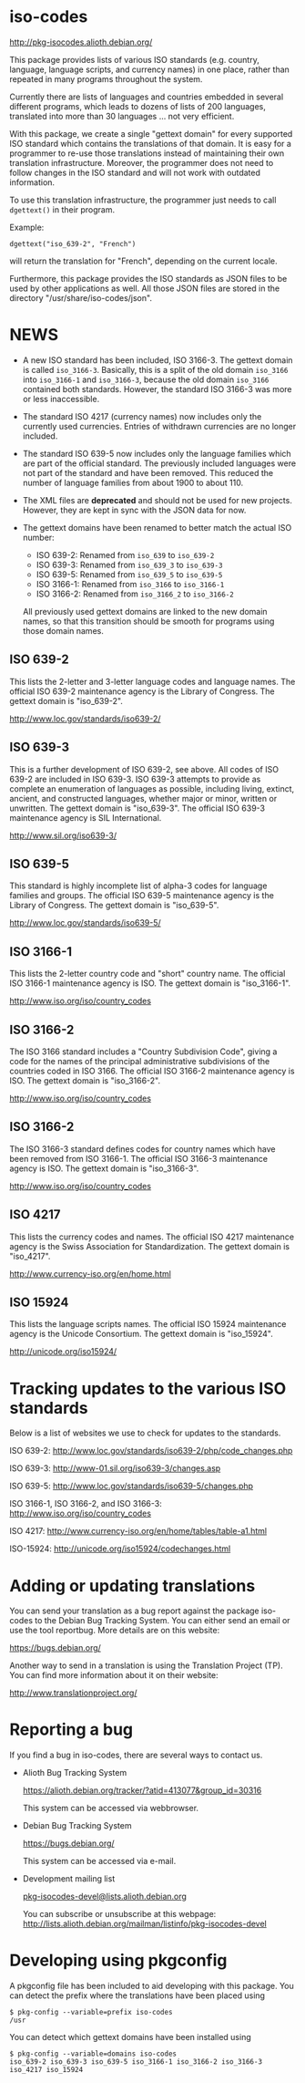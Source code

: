 iso-codes
=========

<http://pkg-isocodes.alioth.debian.org/>

This package provides lists of various ISO standards (e.g. country,
language, language scripts, and currency names) in one place, rather
than repeated in many programs throughout the system.

Currently there are lists of languages and countries embedded in
several different programs, which leads to dozens of lists of
200 languages, translated into more than 30 languages ... not
very efficient.

With this package, we create a single "gettext domain" for every
supported ISO standard which contains the translations of
that domain. It is easy for a programmer to re-use those
translations instead of maintaining their own translation
infrastructure. Moreover, the programmer does not need to follow
changes in the ISO standard and will not work with outdated
information.

To use this translation infrastructure, the programmer just needs
to call `dgettext()` in their program.

Example:

    dgettext("iso_639-2", "French")

will return the translation for "French", depending on the
current locale.

Furthermore, this package provides the ISO standards as JSON files
to be used by other applications as well. All those JSON files
are stored in the directory "/usr/share/iso-codes/json".


NEWS
====

* A new ISO standard has been included, ISO 3166-3. The gettext
  domain is called `iso_3166-3`. Basically, this is a split of the
  old domain `iso_3166` into `iso_3166-1` and `iso_3166-3`, because
  the old domain `iso_3166` contained both standards. However, the
  standard ISO 3166-3 was more or less inaccessible.
* The standard ISO 4217 (currency names) now includes only the
  currently used currencies. Entries of withdrawn currencies are
  no longer included.
* The standard ISO 639-5 now includes only the language families
  which are part of the official standard. The previously
  included languages were not part of the standard and have been
  removed. This reduced the number of language families from
  about 1900 to about 110.
* The XML files are **deprecated** and should not be used for new
  projects. However, they are kept in sync with the JSON data
  for now.
* The gettext domains have been renamed to better match the
  actual ISO number:
  - ISO 639-2: Renamed from `iso_639` to `iso_639-2`
  - ISO 639-3: Renamed from `iso_639_3` to `iso_639-3`
  - ISO 639-5: Renamed from `iso_639_5` to `iso_639-5`
  - ISO 3166-1: Renamed from `iso_3166` to `iso_3166-1`
  - ISO 3166-2: Renamed from `iso_3166_2` to `iso_3166-2`
  
  All previously used gettext domains are linked to the new
  domain names, so that this transition should be smooth for
  programs using those domain names.


ISO 639-2
---------

This lists the 2-letter and 3-letter language codes and language
names. The official ISO 639-2 maintenance agency is the Library of
Congress. The gettext domain is "iso_639-2".

<http://www.loc.gov/standards/iso639-2/>


ISO 639-3
---------

This is a further development of ISO 639-2, see above. All codes
of ISO 639-2 are included in ISO 639-3. ISO 639-3 attempts to
provide as complete an enumeration of languages as possible,
including living, extinct, ancient, and constructed languages,
whether major or minor, written or unwritten. The gettext
domain is "iso_639-3". The official ISO 639-3 maintenance agency
is SIL International.

<http://www.sil.org/iso639-3/>


ISO 639-5
---------

This standard is highly incomplete list of alpha-3 codes
for language families and groups. The official ISO 639-5 maintenance
agency is the Library of Congress. The gettext domain is "iso_639-5".

<http://www.loc.gov/standards/iso639-5/>


ISO 3166-1
----------

This lists the 2-letter country code and "short" country name. The
official ISO 3166-1 maintenance agency is ISO. The gettext domain is
"iso_3166-1".

<http://www.iso.org/iso/country_codes>


ISO 3166-2
----------

The ISO 3166 standard includes a "Country Subdivision Code",
giving a code for the names of the principal administrative
subdivisions of the countries coded in ISO 3166. The official
ISO 3166-2 maintenance agency is ISO. The gettext domain is
"iso_3166-2".

<http://www.iso.org/iso/country_codes>


ISO 3166-2
----------

The ISO 3166-3 standard defines codes for country names which
have been removed from ISO 3166-1. The official ISO 3166-3
maintenance agency is ISO. The gettext domain is "iso_3166-3".

<http://www.iso.org/iso/country_codes>


ISO 4217
--------

This lists the currency codes and names. The official ISO 4217
maintenance agency is the Swiss Association for Standardization.
The gettext domain is "iso_4217".

<http://www.currency-iso.org/en/home.html>


ISO 15924
---------

This lists the language scripts names. The official ISO 15924
maintenance agency is the Unicode Consortium. The gettext
domain is "iso_15924".

<http://unicode.org/iso15924/>


Tracking updates to the various ISO standards
=============================================

Below is a list of websites we use to check for updates to the
standards.

ISO 639-2:
<http://www.loc.gov/standards/iso639-2/php/code_changes.php>

ISO 639-3:
<http://www-01.sil.org/iso639-3/changes.asp>

ISO 639-5:
<http://www.loc.gov/standards/iso639-5/changes.php>

ISO 3166-1, ISO 3166-2, and ISO 3166-3:
<http://www.iso.org/iso/country_codes>

ISO 4217:
<http://www.currency-iso.org/en/home/tables/table-a1.html>

ISO-15924:
<http://unicode.org/iso15924/codechanges.html>


Adding or updating translations
===============================

You can send your translation as a bug report against the package
iso-codes to the Debian Bug Tracking System. You can either send an email
or use the tool reportbug. More details are on this website:

<https://bugs.debian.org/>

Another way to send in a translation is using the Translation
Project (TP). You can find more information about it on their
website:

<http://www.translationproject.org/>


Reporting a bug
===============

If you find a bug in iso-codes, there are several ways to contact us.

* Alioth Bug Tracking System
  
  <https://alioth.debian.org/tracker/?atid=413077&group_id=30316>
  
  This system can be accessed via webbrowser.
* Debian Bug Tracking System
  
  <https://bugs.debian.org/>
  
  This system can be accessed via e-mail.
* Development mailing list
  
  <pkg-isocodes-devel@lists.alioth.debian.org>
  
  You can subscribe or unsubscribe at this webpage:
  <http://lists.alioth.debian.org/mailman/listinfo/pkg-isocodes-devel>


Developing using pkgconfig
==========================

A pkgconfig file has been included to aid developing with this
package. You can detect the prefix where the translations have
been placed using

    $ pkg-config --variable=prefix iso-codes
    /usr

You can detect which gettext domains have been installed using

    $ pkg-config --variable=domains iso-codes
    iso_639-2 iso_639-3 iso_639-5 iso_3166-1 iso_3166-2 iso_3166-3 iso_4217 iso_15924
